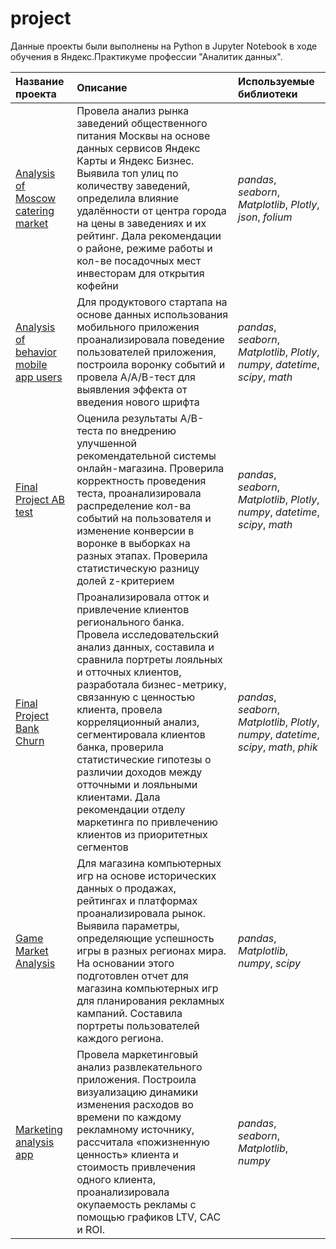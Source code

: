 # project
Данные проекты были выполнены на Python в Jupyter Notebook в ходе обучения в Яндекс.Практикуме профессии "Аналитик данных".

| Название проекта | Описание | Используемые библиотеки | 
| :---------------------- | :---------------------- | :---------------------- |
| [Analysis of Moscow catering market](Analysis_of_Moscow_catering_market)| Провела анализ рынка заведений общественного питания Москвы на основе данных сервисов Яндекс Карты и Яндекс Бизнес. Выявила топ улиц по количеству заведений, определила влияние удалённости от центра города на цены в заведениях и их рейтинг. Дала рекомендации о районе, режиме работы и кол-ве посадочных мест инвесторам для открытия кофейни | *pandas*, *seaborn*, *Matplotlib*, *Plotly*, *json*, *folium* |
| [Analysis of behavior mobile app users](Analysis_of_behavior_of_mobile_app_users)| Для продуктового стартапа на основе данных использования мобильного приложения проанализировала поведение пользователей приложения, построила воронку событий и провела A/A/B-тест для выявления эффекта от введения нового шрифта | *pandas*, *seaborn*, *Matplotlib*, *Plotly*, *numpy*, *datetime*, *scipy*, *math*|
| [Final Project AB test](Final_Project_AB_test)| Оценила результаты A/B-теста по внедрению улучшенной рекомендательной системы онлайн-магазина. Проверила корректность проведения теста, проанализировала распределение кол-ва событий на пользователя и изменение конверсии в воронке в выборках на разных этапах. Проверила статистическую разницу долей z-критерием | *pandas*, *seaborn*, *Matplotlib*, *Plotly*, *numpy*, *datetime*, *scipy*, *math* |
| [Final Project Bank Churn](Final_Project_Bank_Churn) | Проанализировала отток и привлечение клиентов регионального банка. Провела исследовательский анализ данных, составила и сравнила портреты лояльных и отточных клиентов, разработала бизнес-метрику, связанную с ценностью клиента, провела корреляционный анализ, сегментировала клиентов банка, проверила статистические гипотезы о различии доходов между отточными и лояльными клиентами. Дала рекомендации отделу маркетинга по привлечению клиентов из приоритетных сегментов| *pandas*, *seaborn*, *Matplotlib*, *Plotly*, *numpy*, *datetime*, *scipy*, *math*, *phik* |
| [Game Market Analysis](Game_Market_Analysis)| Для магазина компьютерных игр на основе исторических данных о продажах, рейтингах и платформах проанализировала рынок. Выявила параметры, определяющие успешность игры в разных регионах мира. На основании этого подготовлен отчет для магазина компьютерных игр для планирования рекламных кампаний. Составила портреты пользователей каждого региона.| *pandas*, *Matplotlib*, *numpy*, *scipy* |
| [Marketing analysis app](Marketing_analysis_app)| Провела маркетинговый анализ развлекательного приложения. Построила визуализацию динамики изменения расходов во времени по каждому рекламному источнику, рассчитала «пожизненную ценность» клиента и стоимость привлечения одного клиента, проанализировала окупаемость рекламы c помощью графиков LTV, CAC и ROI.| *pandas*, *seaborn*, *Matplotlib*, *numpy*|
